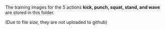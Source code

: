 The training images for the 5 actions **kick, punch, squat, stand, and wave** are stored in this folder.

(Due to file size, they are not uploaded to github)

